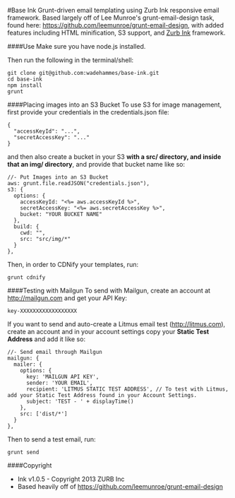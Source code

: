 #Base Ink
Grunt-driven email templating using Zurb Ink responsive email framework. Based largely off of Lee Munroe's grunt-email-design task, found here: https://github.com/leemunroe/grunt-email-design, with added features including HTML minification, S3 support, and <a href="http://zurb.com/ink">Zurb Ink</a> framework.

####Use
Make sure you have node.js installed.

Then run the following in the terminal/shell:
```
git clone git@github.com:wadehammes/base-ink.git
cd base-ink
npm install
grunt
```

####Placing images into an S3 Bucket
To use S3 for image management, first provide your credentials in the credentials.json file:

```
{
  "accessKeyId": "...",
  "secretAccessKey": "..."
}
```

and then also create a bucket in your S3 <b>with a src/ directory, and inside that an img/ directory</b>, and provide that bucket name like so:

```
//- Put Images into an S3 Bucket
aws: grunt.file.readJSON("credentials.json"),
s3: {
  options: {
    accessKeyId: "<%= aws.accessKeyId %>",
    secretAccessKey: "<%= aws.secretAccessKey %>",
    bucket: "YOUR BUCKET NAME"
  },
  build: {
    cwd: "",
    src: "src/img/*"
  }
},
```

Then, in order to CDNify your templates, run:
```
grunt cdnify
```

####Testing with Mailgun
To send with Mailgun, create an account at http://mailgun.com and get your API Key:
```
key-XXXXXXXXXXXXXXXXXX
```

If you want to send and auto-create a Litmus email test (http://litmus.com), create an account and in your account settings copy your <b>Static Test Address</b> and add it like so:

```
//- Send email through Mailgun
mailgun: {
  mailer: {
    options: {
      key: 'MAILGUN API KEY',
      sender: 'YOUR EMAIL',
      recipient: 'LITMUS STATIC TEST ADDRESS', // To test with Litmus, add your Static Test Address found in your Account Settings.
      subject: 'TEST - ' + displayTime()
    },
    src: ['dist/*']
  }
},
```

Then to send a test email, run:
```
grunt send
```

####Copyright
* Ink v1.0.5 - Copyright 2013 ZURB Inc
* Based heavily off of https://github.com/leemunroe/grunt-email-design
